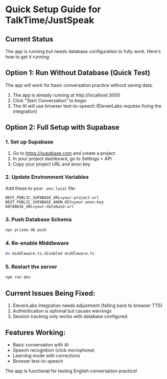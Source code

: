 # Quick Setup Guide for TalkTime/JustSpeak

## Current Status
The app is running but needs database configuration to fully work. Here's how to get it running:

## Option 1: Run Without Database (Quick Test)
The app will work for basic conversation practice without saving data.

1. The app is already running at http://localhost:3000
2. Click "Start Conversation" to begin
3. The AI will use browser text-to-speech (ElevenLabs requires fixing the integration)

## Option 2: Full Setup with Supabase

### 1. Set up Supabase
1. Go to https://supabase.com and create a project
2. In your project dashboard, go to Settings > API
3. Copy your project URL and anon key

### 2. Update Environment Variables
Add these to your `.env.local` file:
```
NEXT_PUBLIC_SUPABASE_URL=your-project-url
NEXT_PUBLIC_SUPABASE_ANON_KEY=your-anon-key
DATABASE_URL=your-database-url
```

### 3. Push Database Schema
```bash
npx prisma db push
```

### 4. Re-enable Middleware
```bash
mv middleware.ts.disabled middleware.ts
```

### 5. Restart the server
```bash
npm run dev
```

## Current Issues Being Fixed:
1. ElevenLabs integration needs adjustment (falling back to browser TTS)
2. Authentication is optional but causes warnings
3. Session tracking only works with database configured

## Features Working:
- Basic conversation with AI
- Speech recognition (click microphone)
- Learning mode with corrections
- Browser text-to-speech

The app is functional for testing English conversation practice!